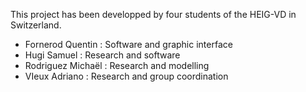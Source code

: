 This project has been developped by four students of the HEIG-VD in Switzerland.
- Fornerod Quentin : Software and graphic interface
- Hugi Samuel : Research and software
- Rodriguez Michaël : Research and modelling
- VIeux Adriano : Research and group coordination
